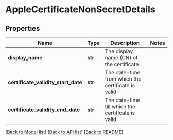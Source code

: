 # AppleCertificateNonSecretDetails

## Properties
Name | Type | Description | Notes
------------ | ------------- | ------------- | -------------
**display_name** | **str** | The display name (CN) of the certificate | 
**certificate_validity_start_date** | **str** | The date-time from which the certificate is valid | 
**certificate_validity_end_date** | **str** | The date-time till which the certificate is valid | 

[[Back to Model list]](../README.md#documentation-for-models) [[Back to API list]](../README.md#documentation-for-api-endpoints) [[Back to README]](../README.md)

